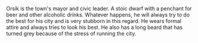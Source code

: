 Orsik is the town's mayor and civic leader. A stoic dwarf with a penchant for beer and other alcoholic drinks. Whatever happens, he will always try to do the best for his city and is very stubborn in this regard. He wears formal attire and always tries to look his best. He also has a long beard that has turned grey because of the stress of running the city.
